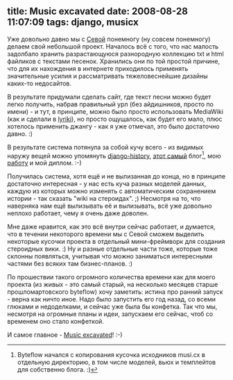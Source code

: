 title: Music excavated
date: 2008-08-28 11:07:09
tags: django, musicx
----


Уже довольно давно мы с [Севой][1] понемногу (ну совсем понемногу) делаем
свой небольшой проект. Началось всё с того, что нас малость задолбало хранить
разрастающуюся разнородную коллекцию txt и html файликов с текстами
песенок. Хранились они по той простой причине, что для их
нахождения в интернете приходилось применять значительные усилия и
рассматривать тяжеловеснейшие дизайны каких-то недосайтов.<!--more-->

В результате придумали сделать сайт, где текст песни можно будет легко
получить, набрав правильный урл (без айдишников, просто по имени) - и тут, в
принципе, можно было просто использовать MediaWiki (как и сделали в
[lyriki][]), но просто ощущалось, как будет его мало, плюс хотелось применить
джангу - как я уже отмечал, это было достаточно давно. :)

В результате система потянула за собой кучу всего - из видимых наружу вещей
можно упомянуть [django-history][hst], [этот самый][bf] блог[^1], мою
[работу][2] и мой диплом. :-)

Получилась система, хотя ещё и не вылизанная до конца, но в принципе
достаточно интересная - у нас есть куча разных моделей данных, каждую из
которых можно изменять с автоматическим сохранением истории - так сказать
"wiki на стероидах". ;) Несмотря на то, что наверняка нам ещё вылизывать её и
вылизывать, всё уже довольно неплохо работает, чему я очень даже доволен.

Мне даже нравится, как это всё внутри сейчас работает, и думается, что в течении
некоторого времени мы с Севой сможем выделить некоторые кусочки проекта в
отдельный мини-фреймворк для создания стероидных вики. :) Ну и разные отдельные
части тоже, которые тоже склонны появляться, учитывая что можно заниматься
интересными частями без всяких там бизнес-планов. :)

По прошествии такого огромного количества времени как для моего проекта (из
живых - это самый старый, на несколько месяцев старше прошломартовского
byteflow) хочу заметить: истина про ранний запуск - верна как ничто
иное. Надо было запустить его год назад, со всеми глюками и недоделками, и
сейчас уже была бы конфетка. Так что мы, несмотря на огромные планы и идеи,
запускаем его сейчас, чтоб со временем оно стало конфеткой.

И самое главное - [Music excavated][mcx]! :-)

[^1]: Byteflow начался с копирования кусочка исходников musi.cx в отдельную директорию, в том числе моделей, вьюх и темплейтов для собственно блога. :)

[1]: http://murkt.org.ua/
[2]: http://mydeco.com/
[lyriki]: http://lyriki.com/
[hst]: http://code.google.com/p/django-history/
[mcx]: http://musi.cx/
[bf]: http://byteflow.su/
